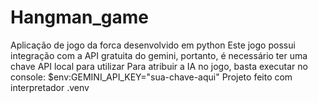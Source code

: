 # Hangman_game
Aplicação de jogo da forca desenvolvido em python
Este jogo possui integração com a API gratuita do gemini, portanto, é necessário ter uma chave API local para utilizar
Para atribuir a IA no jogo, basta executar no console: $env:GEMINI_API_KEY="sua-chave-aqui"
Projeto feito com interpretador .venv
